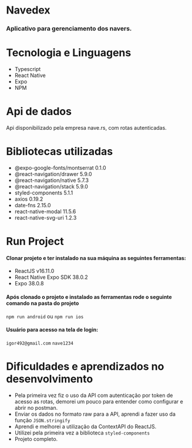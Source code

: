 Navedex
=========================
### Aplicativo para gerenciamento dos navers.

Tecnologia e Linguagens
=========================
- Typescript
- React Native
- Expo
- NPM

Api de dados
=========================
Api disponibilizado pela empresa nave.rs, com rotas autenticadas.

Bibliotecas utilizadas
========================
- @expo-google-fonts/montserrat 0.1.0
- @react-navigation/drawer 5.9.0
- @react-navigation/native 5.7.3
- @react-navigation/stack 5.9.0
- styled-components 5.1.1
- axios 0.19.2
- date-fns 2.15.0
- react-native-modal 11.5.6
- react-native-svg-uri 1.2.3
  
Run Project
=========================
#### Clonar projeto e ter instalado na sua máquina as seguintes ferramentas:
- ReactJS v16.11.0
- React Native Expo SDK 38.0.2
- Expo 38.0.8

#### Após clonado o projeto e instalado as ferramentas rode o seguinte comando na pasta do projeto
` npm run android `
ou
` npm run ios `

#### Usuário para acesso na tela de login:
` igor492@gmail.com `
` nave1234 `

Dificuldades e aprendizados no desenvolvimento
===============================================
- Pela primeira vez fiz o uso da API com autenticação por token de acesso as rotas, demorei um pouco para entender como configurar e abrir no postman.
- Enviar os dados no formato raw para a API, aprendi a fazer uso da função `JSON.stringify`
- Aprendi e melhorei a utilização da ContextAPI do ReactJS.
- Utilizei pela primeira vez a biblioteca `styled-components`
- Projeto completo.
